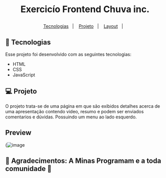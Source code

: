 <h1 align="center">
  <p> Exercicío Frontend Chuva inc. </>
</h1>

<p align="center">
  <a href="#-tecnologias">Tecnologias</a>&nbsp;&nbsp;&nbsp;|&nbsp;&nbsp;&nbsp;
  <a href="#-projeto">Projeto</a>&nbsp;&nbsp;&nbsp;|&nbsp;&nbsp;&nbsp;
  <a href="#-layout">Layout</a>&nbsp;&nbsp;&nbsp;|&nbsp;&nbsp;&nbsp;
</p>


## 🚀 Tecnologias

Esse projeto foi desenvolvido com as seguintes tecnologias:

- HTML
- CSS
- JavaScript

## 💻 Projeto

O projeto trata-se de uma página em que são exibidos detalhes acerca de uma apresentação contendo video, resumo e podem ser enviados comentarios e dúvidas. Possuindo um menu ao lado esquerdo.

## Preview

  (![image](https://user-images.githubusercontent.com/50409673/136709806-58cc9a97-7d63-4cad-8bb9-10209fd28d99.png)

## 🙏 Agradecimentos: A Minas Programam e a toda comunidade 💜
